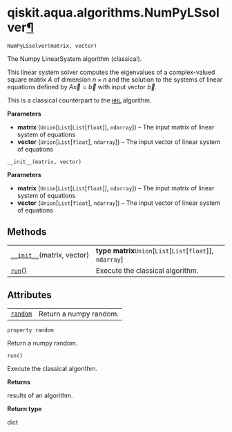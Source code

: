 <span id="qiskit-aqua-algorithms-numpylssolver" />

# qiskit.aqua.algorithms.NumPyLSsolver[¶](#qiskit-aqua-algorithms-numpylssolver "Permalink to this headline")

<span id="undefined" />

`NumPyLSsolver(matrix, vector)`

The Numpy LinearSystem algorithm (classical).

This linear system solver computes the eigenvalues of a complex-valued square matrix $A$ of dimension $n \times n$ and the solution to the systems of linear equations defined by $A\overrightarrow{x}=\overrightarrow{b}$ with input vector $\overrightarrow{b}$.

This is a classical counterpart to the [`HHL`](qiskit.aqua.algorithms.HHL#qiskit.aqua.algorithms.HHL "qiskit.aqua.algorithms.HHL") algorithm.

**Parameters**

*   **matrix** (`Union`\[`List`\[`List`\[`float`]], `ndarray`]) – The input matrix of linear system of equations
*   **vector** (`Union`\[`List`\[`float`], `ndarray`]) – The input vector of linear system of equations

<span id="undefined" />

`__init__(matrix, vector)`

**Parameters**

*   **matrix** (`Union`\[`List`\[`List`\[`float`]], `ndarray`]) – The input matrix of linear system of equations
*   **vector** (`Union`\[`List`\[`float`], `ndarray`]) – The input vector of linear system of equations

## Methods

|                                                                                                                              |                                                               |
| ---------------------------------------------------------------------------------------------------------------------------- | ------------------------------------------------------------- |
| [`__init__`](#qiskit.aqua.algorithms.NumPyLSsolver.__init__ "qiskit.aqua.algorithms.NumPyLSsolver.__init__")(matrix, vector) | **type matrix**`Union`\[`List`\[`List`\[`float`]], `ndarray`] |
| [`run`](#qiskit.aqua.algorithms.NumPyLSsolver.run "qiskit.aqua.algorithms.NumPyLSsolver.run")()                              | Execute the classical algorithm.                              |

## Attributes

|                                                                                                        |                        |
| ------------------------------------------------------------------------------------------------------ | ---------------------- |
| [`random`](#qiskit.aqua.algorithms.NumPyLSsolver.random "qiskit.aqua.algorithms.NumPyLSsolver.random") | Return a numpy random. |

<span id="undefined" />

`property random`

Return a numpy random.

<span id="undefined" />

`run()`

Execute the classical algorithm.

**Returns**

results of an algorithm.

**Return type**

dict
